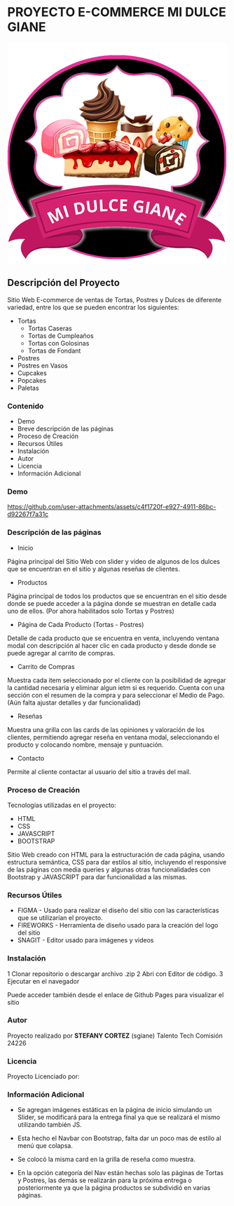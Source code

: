 # PROYECTO E-COMMERCE MI DULCE GIANE

![Logo de la página.](./images/Logo/Logo2.png)

## Descripción del Proyecto

Sitio Web E-commerce de ventas de Tortas, Postres y Dulces de diferente variedad, entre los que se pueden encontrar los siguientes:

* Tortas
  - Tortas Caseras
  - Tortas de Cumpleaños
  - Tortas con Golosinas
  - Tortas de Fondant
* Postres 
* Postres en Vasos
* Cupcakes
* Popcakes
* Paletas

### Contenido

* Demo
* Breve descripción de las páginas
* Proceso de Creación
* Recursos Útiles
* Instalación
* Autor
* Licencia
* Información Adicional


### Demo

https://github.com/user-attachments/assets/c4f1720f-e927-4911-86bc-d92267f7a31c

### Descripción de las páginas

* Inicio

Página principal del Sitio Web con slider y video de algunos de los dulces que se encuentran en el sitio y algunas reseñas de clientes.

* Productos

Página principal de todos los productos que se encuentran en el sitio desde donde se puede acceder a la página donde se muestran en detalle cada uno de ellos. (Por ahora habilitados solo Tortas y Postres)

* Página de Cada Producto (Tortas - Postres)

Detalle de cada producto que se encuentra en venta, incluyendo ventana modal con descripción al hacer clic en cada producto y desde donde se puede agregar al carrito de compras.

* Carrito de Compras

Muestra cada item seleccionado por el cliente con la posibilidad de agregar la cantidad necesaria y eliminar algun ietm si es requerido. Cuenta con una sección con el resumen de la compra y para seleccionar el Medio de Pago. (Aún falta ajustar detalles y dar funcionalidad)

* Reseñas

Muestra una grilla con las cards de las opiniones y valoración de los clientes, permitiendo agregar reseña en ventana modal, seleccionando el producto y colocando nombre, mensaje y puntuación.

* Contacto

Permite al cliente contactar al usuario del sitio a través del mail.

### Proceso de Creación

Tecnologías utilizadas en el proyecto:

- HTML
- CSS 
- JAVASCRIPT
- BOOTSTRAP

Sitio Web creado con HTML para la estructuración de cada página, usando estructura semántica, CSS para dar estilos al sitio, incluyendo el responsive de las páginas con media queries y algunas otras funcionalidades con Bootstrap y JAVASCRIPT para dar funcionalidad a las mismas.

### Recursos Útiles

- FIGMA - Usado para realizar el diseño del sitio con las características que se utilizarían el proyecto.
- FIREWORKS - Herramienta de diseño usado para la creación del logo del sitio
- SNAGIT - Editor usado para imágenes y videos

### Instalación

1 Clonar repositorio o descargar archivo .zip
2 Abri con Editor de código.
3 Ejecutar en el navegador

Puede acceder también desde el enlace de Github Pages para visualizar el sitio

### Autor

Proyecto realizado por **STEFANY CORTEZ** (sgiane)
Talento Tech Comisión 24226

### Licencia

Proyecto Licenciado por:

### Información Adicional

* Se agregan imágenes estáticas en la página de inicio simulando un Slider, se modificará para la entrega final ya que se realizará el mismo utilizando también JS.

* Esta hecho el Navbar con Bootstrap, falta dar un poco mas de estilo al menú que colapsa.

* Se colocó la misma card en la grilla de reseña como muestra.

* En la opción categoría del Nav están hechas solo las páginas de Tortas y Postres, las demás se realizarán para la próxima entrega o posteriormente ya que la página productos se subdividió en varias páginas.